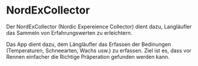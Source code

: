 # NordExCollector
Der NordExCollector (Nordic Expereience Collector) dient dazu, Langläufler das Sammeln von Erfahrungswerten zu erleichtern.

Das App dient dazu, dem Längläufler das Erfassen der Bedinungen (Temperaturen, Schneearten, Wachs usw.) zu erfassen.
Ziel ist es, dass vor Rennen einfacher die Richtige Präperation gefunden werden kann.

